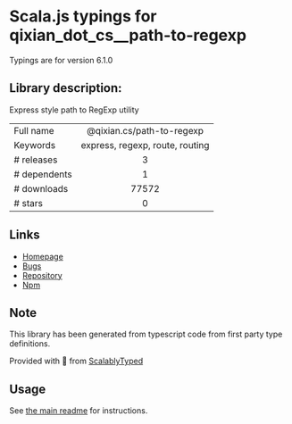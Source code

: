 
# Scala.js typings for qixian_dot_cs__path-to-regexp

Typings are for version 6.1.0

## Library description:
Express style path to RegExp utility

|                    |                 |
| ------------------ | :-------------: |
| Full name          | @qixian.cs/path-to-regexp |
| Keywords           | express, regexp, route, routing |
| # releases         | 3 |
| # dependents       | 1 |
| # downloads        | 77572 |
| # stars            | 0 |

## Links
- [Homepage](https://github.com/pillarjs/path-to-regexp#readme)
- [Bugs](https://github.com/pillarjs/path-to-regexp/issues)
- [Repository](https://github.com/pillarjs/path-to-regexp)
- [Npm](https://www.npmjs.com/package/%40qixian.cs%2Fpath-to-regexp)
    


## Note
This library has been generated from typescript code from first party type definitions.

Provided with :purple_heart: from [ScalablyTyped](https://github.com/oyvindberg/ScalablyTyped)

## Usage
See [the main readme](../../readme.md) for instructions.


